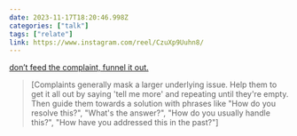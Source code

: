```yaml
---
date: 2023-11-17T18:20:46.998Z
categories: ["talk"]
tags: ["relate"]
link: https://www.instagram.com/reel/CzuXp9Uuhn8/
---
```

[don’t feed the complaint, funnel it out.](https://www.instagram.com/reel/CzuXp9Uuhn8/)

> [Complaints generally mask a larger underlying issue. Help them to get it all out by saying 'tell me more' and repeating until they're empty. Then guide them towards a solution with phrases like "How do you resolve this?", "What's the answer?", "How do you usually handle this?", "How have you addressed this in the past?"]
